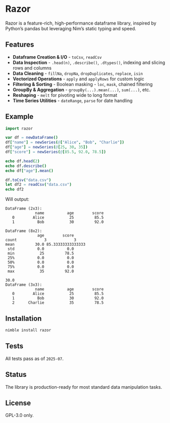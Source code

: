 # Razor

Razor is a feature-rich, high-performance dataframe library, inspired by Python’s pandas but leveraging Nim’s static typing and speed.

## Features

-  **Dataframe Creation & I/O** - `toCsv`, `readCsv`
-  **Data Inspection** - `.head(n)`, `.describe()`, `.dtypes()`, indexing and slicing rows and columns
-  **Data Cleaning** - `fillNa`, `dropNa`, `dropDuplicates`, `replace`, `isin`
-  **Vectorized Operations** - `apply` and `applyRows` for custom logic
-  **Filtering & Sorting** - Boolean masking - `loc`, `mask`, chained filtering
-  **GroupBy & Aggregation** - `groupBy(...).mean(...)`, `sum(...)`, etc.
-  **Reshaping** - `melt` for pivoting wide to long format
-  **Time Series Utilities** - `dateRange`, `parse` for date handling

## Example

```nim
import razor

var df = newDataFrame()
df["name"] = newSeries(@["Alice", "Bob", "Charlie"])
df["age"] = newSeries(@[25, 30, 35])
df["score"] = newSeries(@[85.5, 92.0, 78.5])

echo df.head(2)
echo df.describe()
echo df["age"].mean()

df.toCsv("data.csv")
let df2 = readCsv("data.csv")
echo df2
```

Will output:

```
DataFrame (2x3):
             name          age        score
   0        Alice           25         85.5
   1          Bob           30         92.0

DataFrame (8x2):
              age        score
count            3            3
mean         30.0 85.33333333333333
 std          0.0          0.0
 min           25         78.5
 25%          0.0          0.0
 50%          0.0          0.0
 75%          0.0          0.0
 max           35         92.0

30.0
DataFrame (3x3):
             name          age        score
   0        Alice           25         85.5
   1          Bob           30         92.0
   2      Charlie           35         78.5
```

## Installation

```bash
nimble install razor
```

## Tests

All tests pass as of `2025-07`.

## Status

The library is production-ready for most standard data manipulation tasks.

## License

GPL-3.0 only.
